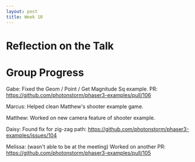 ```yaml
---
layout: post
title: Week 10
---
```


# Reflection on the Talk

# Group Progress
Gabe: Fixed the Geom / Point / Get Magnitude Sq example. PR: https://github.com/photonstorm/phaser3-examples/pull/106

Marcus: Helped clean Matthew's shooter example game.

Matthew: Worked on new camera feature of shooter example.

Daisy: Found fix for zig-zag path: https://github.com/photonstorm/phaser3-examples/issues/104

Melissa: (wasn't able to be at the meeting) Worked on another PR: https://github.com/photonstorm/phaser3-examples/pull/105
